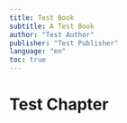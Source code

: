 ```yaml
---
title: Test Book
subtitle: A Test Book
author: "Test Author"
publisher: "Test Publisher"
language: "en"
toc: true
---
```



<!-- Start of section: 01-section.md -->

# Test Chapter



